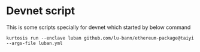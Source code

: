 # Devnet script

This is some scripts specially for devnet which started by below command

```
kurtosis run --enclave luban github.com/lu-bann/ethereum-package@taiyi --args-file luban.yml
```
